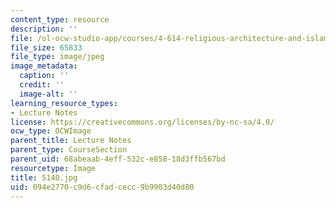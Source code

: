 ```yaml
---
content_type: resource
description: ''
file: /ol-ocw-studio-app/courses/4-614-religious-architecture-and-islamic-cultures-fall-2002/094e2770c9d6cfadcecc9b9903d40d80_5140.jpg
file_size: 65833
file_type: image/jpeg
image_metadata:
  caption: ''
  credit: ''
  image-alt: ''
learning_resource_types:
- Lecture Notes
license: https://creativecommons.org/licenses/by-nc-sa/4.0/
ocw_type: OCWImage
parent_title: Lecture Notes
parent_type: CourseSection
parent_uid: 68abeaab-4eff-532c-e858-18d3ffb567bd
resourcetype: Image
title: 5140.jpg
uid: 094e2770-c9d6-cfad-cecc-9b9903d40d80
---
```

